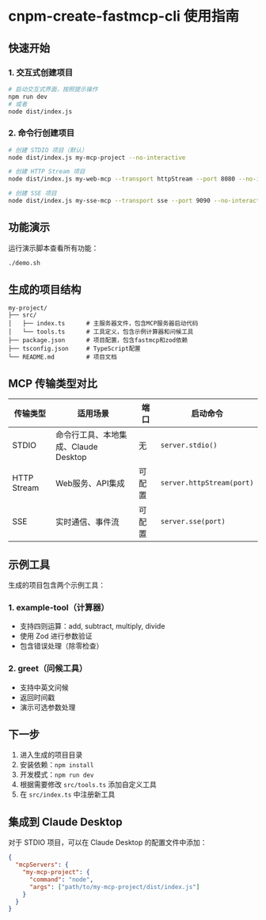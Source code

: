 # cnpm-create-fastmcp-cli 使用指南

## 快速开始

### 1. 交互式创建项目

```bash
# 启动交互式界面，按照提示操作
npm run dev
# 或者
node dist/index.js
```

### 2. 命令行创建项目

```bash
# 创建 STDIO 项目（默认）
node dist/index.js my-mcp-project --no-interactive

# 创建 HTTP Stream 项目
node dist/index.js my-web-mcp --transport httpStream --port 8080 --no-interactive

# 创建 SSE 项目
node dist/index.js my-sse-mcp --transport sse --port 9090 --no-interactive
```

## 功能演示

运行演示脚本查看所有功能：

```bash
./demo.sh
```

## 生成的项目结构

```
my-project/
├── src/
│   ├── index.ts      # 主服务器文件，包含MCP服务器启动代码
│   └── tools.ts      # 工具定义，包含示例计算器和问候工具
├── package.json      # 项目配置，包含fastmcp和zod依赖
├── tsconfig.json     # TypeScript配置
└── README.md         # 项目文档
```

## MCP 传输类型对比

| 传输类型 | 适用场景 | 端口 | 启动命令 |
|---------|----------|------|----------|
| STDIO | 命令行工具、本地集成、Claude Desktop | 无 | `server.stdio()` |
| HTTP Stream | Web服务、API集成 | 可配置 | `server.httpStream(port)` |
| SSE | 实时通信、事件流 | 可配置 | `server.sse(port)` |

## 示例工具

生成的项目包含两个示例工具：

### 1. example-tool（计算器）
- 支持四则运算：add, subtract, multiply, divide
- 使用 Zod 进行参数验证
- 包含错误处理（除零检查）

### 2. greet（问候工具）
- 支持中英文问候
- 返回时间戳
- 演示可选参数处理

## 下一步

1. 进入生成的项目目录
2. 安装依赖：`npm install`
3. 开发模式：`npm run dev`
4. 根据需要修改 `src/tools.ts` 添加自定义工具
5. 在 `src/index.ts` 中注册新工具

## 集成到 Claude Desktop

对于 STDIO 项目，可以在 Claude Desktop 的配置文件中添加：

```json
{
  "mcpServers": {
    "my-mcp-project": {
      "command": "node",
      "args": ["path/to/my-mcp-project/dist/index.js"]
    }
  }
}
``` 